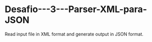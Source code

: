 # Desafio---3---Parser-XML-para-JSON
 Read input file in XML format and generate output in JSON format.
